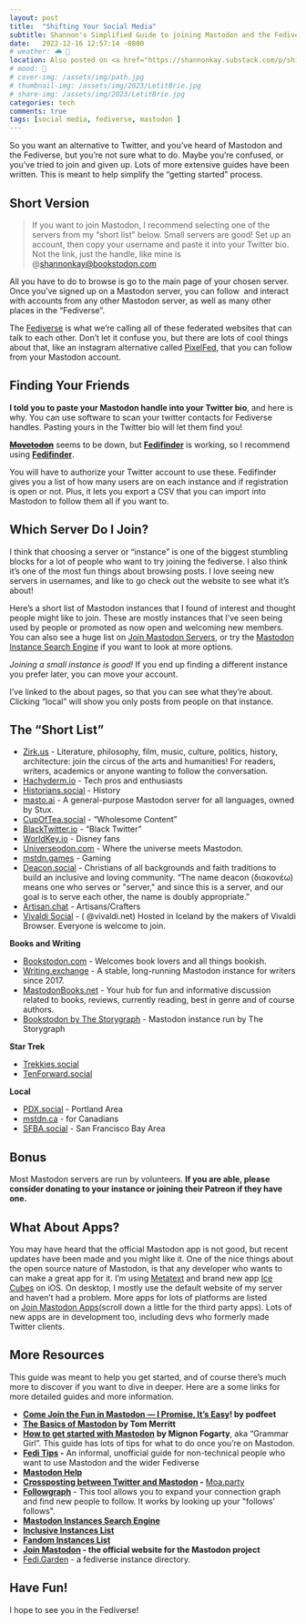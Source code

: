 ```yaml
---
layout: post
title:  "Shifting Your Social Media"
subtitle: Shannon's Simplified Guide to joining Mastodon and the Fediverse
date:   2022-12-16 12:57:14 -0800
# weather: 🌥️ 🔆 
location: Also posted on <a href="https://shannonkay.substack.com/p/shifting-your-social-media">Substack</a>
# mood: 🥰
# cover-img: /assets/img/path.jpg
# thumbnail-img: /assets/img/2023/LetitBrie.jpg
# share-img: /assets/img/2023/LetitBrie.jpg
categories: tech
comments: true
tags: [social media, fediverse, mastodon ]
---
```


So you want an alternative to Twitter, and you’ve heard of Mastodon and the Fediverse, but you’re not sure what to do. Maybe you’re confused, or you’ve tried to join and given up. Lots of more extensive guides have been written. This is meant to help simplify the “getting started” process.

## **Short Version**

>If you want to join Mastodon, I recommend selecting one of the servers from my “short list” below. Small servers are good! Set up an account, then copy your username and paste it into your Twitter bio. Not the link, just the handle, like mine is @shannonkay@bookstodon.com

All you have to do to browse is go to the main page of your chosen server. Once you’ve signed up on a Mastodon server, you can follow  and interact with accounts from any other Mastodon server, as well as many other places in the “Fediverse”.

The [Fediverse](https://en.wikipedia.org/wiki/Fediverse) is what we’re calling all of these federated websites that can talk to each other. Don’t let it confuse you, but there are lots of cool things about that, like an instagram alternative called [PixelFed](https://pixelfed.org/), that you can follow from your Mastodon account.

## Finding Your Friends

**I told you to paste your Mastodon handle into your Twitter bio**, and here is why. You can use software to scan your twitter contacts for Fediverse handles. Pasting yours in the Twitter bio will let them find you!

**[~~Movetodon~~](https://www.movetodon.org/)** seems to be down, but **[Fedifinder](https://fedifinder.glitch.me/)** is working, so I recommend using **[Fedifinder](https://fedifinder.glitch.me/)**.

You will have to authorize your Twitter account to use these. Fedifinder gives you a list of how many users are on each instance and if registration is open or not. Plus, it lets you export a CSV that you can import into Mastodon to follow them all if you want to. 

## Which Server Do I Join?

I think that choosing a server or “instance” is one of the biggest stumbling blocks for a lot of people who want to try joining the fediverse. I also think it’s one of the most fun things about browsing posts. I love seeing new servers in usernames, and like to go check out the website to see what it’s about! 

Here’s a short list of Mastodon instances that I found of interest and thought people might like to join. These are mostly instances that I’ve seen being used by people or promoted as now open and welcoming new members. You can also see a huge list on [Join Mastodon Servers](https://joinmastodon.org/servers), or try the [Mastodon Instance Search Engine](https://mastodon.help/instances/en) if you want to look at more options.

_Joining a small instance is good!_ If you end up finding a different instance you prefer later, you can move your account.

I’ve linked to the about pages, so that you can see what they’re about. Clicking “local” will show you only posts from people on that instance.

## The “Short List”

-   [Zirk.us](https://zirk.us/about) - Literature, philosophy, film, music, culture, politics, history, architecture: join the circus of the arts and humanities! For readers, writers, academics or anyone wanting to follow the conversation. 
-   [Hachyderm.io](https://hachyderm.io/about) - Tech pros and enthusiasts
-   [Historians.social](https://historians.social/about) - History
-   [masto.ai](https://masto.ai/about) - A general-purpose Mastodon server for all languages, owned by Stux.
-   [CupOfTea.social](https://cupoftea.social/about) - “Wholesome Content”
-   [BlackTwitter.io](https://blacktwitter.io/about) - “Black Twitter”
-   [WorldKey.io](https://worldkey.io/about) - Disney fans
-   [Universeodon.com](https://universeodon.com/about) - Where the universe meets Mastodon.
-   [mstdn.games](https://mstdn.games/about) - Gaming
-   [Deacon.social](https://deacon.social/about) - Christians of all backgrounds and faith traditions to build an inclusive and loving community. “The name deacon (διακονέω) means one who serves or "server," and since this is a server, and our goal is to serve each other, the name is doubly appropriate.”
-   [Artisan.chat](https://artisan.chat/about) - Artisans/Crafters
-   [Vivaldi Social](https://social.vivaldi.net/about) - ( @vivaldi.net) Hosted in Iceland by the makers of Vivaldi Browser. Everyone is welcome to join. 

**Books and Writing**

-   [Bookstodon.com](https://bookstodon.com/about) - Welcomes book lovers and all things bookish.
-   [Writing.exchange](https://writing.exchange/about) - A stable, long-running Mastodon instance for writers since 2017.
-   [MastodonBooks.net](https://mastodonbooks.net/about) - Your hub for fun and informative discussion related to books, reviews, currently reading, best in genre and of course authors.
-   [Bookstodon by The Storygraph](https://bookstodon.thestorygraph.com/about) - Mastodon instance run by The Storygraph

**Star Trek**

-   [Trekkies.social](https://trekkies.social/about)
-   [TenForward.social](https://tenforward.social/about)

**Local**

-   [PDX.social](https://pdx.social/about) - Portland Area
-   [mstdn.ca](https://mstdn.ca/about) - for Canadians
-   [SFBA.social](https://sfba.social/about) - San Francisco Bay Area

## Bonus

Most Mastodon servers are run by volunteers. **If you are able, please consider donating to your instance or joining their Patreon if they have one.**

## What About Apps?

You may have heard that the official Mastodon app is not good, but recent updates have been made and you might like it. One of the nice things about the open source nature of Mastodon, is that any developer who wants to can make a great app for it. I’m using [Metatext](https://apps.apple.com/us/app/metatext/id1523996615) and brand new app [Ice Cubes](https://apps.apple.com/us/app/ice-cubes-for-mastodon/id6444915884) on iOS. On desktop, I mostly use the default website of my server and haven’t had a problem. More apps for lots of platforms are listed on [Join Mastodon Apps](https://joinmastodon.org/apps)(scroll down a little for the third party apps). Lots of new apps are in development too, including devs who formerly made Twitter clients.

## More Resources

This guide was meant to help you get started, and of course there’s much more to discover if you want to dive in deeper. Here are a some links for more detailed guides and more information.

-   **[Come Join the Fun in Mastodon — I Promise, It’s Easy](https://www.podfeet.com/blog/2022/12/mastodon-is-fun/)! by podfeet**
-   **[The Basics of Mastodon](https://techtom.substack.com/p/the-basics-of-mastodon) by Tom Merritt**
-   **[How to get started with Mastodon](http://behindthegrammar.com/2023/01/how-to-get-started-with-mastodon/)** **by Mignon Fogarty**, aka “Grammar Girl”. This guide has lots of tips for what to do once you’re on Mastodon.
-   **[Fedi Tips](https://fedi.tips/) -** An informal, unofficial guide for non-technical people who want to use Mastodon and the wider Fediverse
-   **[Mastodon Help](https://mastodon.help/)**
-   **[Crossposting between Twitter and Mastodon](https://moa.party/) -** [Moa.party](https://moa.party/)
-   **[Followgraph](https://followgraph.vercel.app/)** - This tool allows you to expand your connection graph and find new people to follow. It works by looking up your "follows' follows".
-   **[Mastodon Instances Search Engine](https://mastodon.help/instances/en)**
-   **[Inclusive Instances List](https://neurodifferent.me/@passis/109418472725947154)**
-   **[Fandom Instances List](https://dldr.xyz/links/#mastodon-instances)**
-   **[Join Mastodon](https://joinmastodon.org/) - the official website for the Mastodon project**
-   [Fedi.Garden](https://fedi.garden/) - a fediverse instance directory.

## Have Fun!

I hope to see you in the Fediverse!
